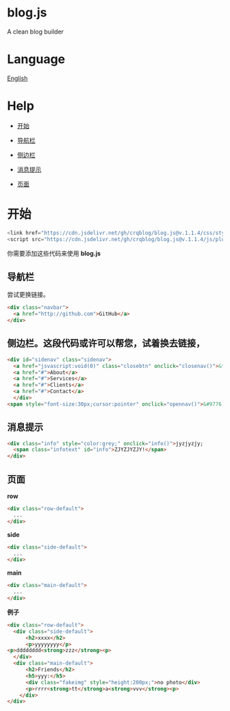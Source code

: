 # blog.js
A clean blog builder
# Language
[English](https://github.com/crqblog/blog.js/)
# Help
* [开始](https://github.com/crqblog/blog.js/tree/main/README.zh.md/#开始)

* [导航栏](https://github.com/crqblog/blog.js/tree/main/README.zh.md/#导航栏)

* [侧边栏](https://github.com/crqblog/blog.js/tree/main/README.zh.md/#侧边栏)

* [消息提示](https://github.com/crqblog/blog.js/tree/main/README.zh.md/#消息提示)

* [页面](https://github.com/crqblog/blog.js/tree/main/README.zh.md/#页面)
# 开始
```javascript
<link href="https://cdn.jsdelivr.net/gh/crqblog/blog.js@v.1.1.4/css/style.css" rel="stylesheet">
<script src="https://cdn.jsdelivr.net/gh/crqblog/blog.js@v.1.1.4/js/plugins.js"></script>
```
你需要添加这些代码来使用 **blog.js**
## 导航栏
尝试更换链接。
```html
<div class="navbar">
  <a href="http://github.com">GitHub</a>
</div>
```
## 侧边栏。这段代码或许可以帮您，试着换去链接，
```html
<div id="sidenav" class="sidenav">
  <a href="jsvascript:void(0)" class="closebtn" onclick="closenav()">&times;</a>
  <a href="#">About</a>
  <a href="#">Services</a>
  <a href="#">Clients</a>
  <a href="#">Contact</a>
  </div>
<span style="font-size:30px;cursor:pointer" onclick="opennav()">&#9776;</span>
```
## 消息提示
```html
<div class="info" style="color:grey;" onclick="info()">jyzjyzjy;
  <span class="infotext" id="info">ZJYZJYZJY!</span>
</div>
```
## 页面
**row**
```html
<div class="row-default">
  ...
</div>
```

**side**
```html
<div class="side-default">
  ...
</div>
```

**main**
```html
<div class="main-default">
  ...
</div>
```

**例子**
```html
<div class="row-default">
  <div class="side-default">
      <h2>xxxx</h2>
      <p>yyyyyyyy</p>
<p>dddddddd<strong>zzz</strong><p>
  </div>
  <div class="main-default">
      <h2>Friends</h2>
      <h5>yyy:</h5>
      <div class="fakeimg" style="height:200px;">no photo</div>
      <p>rrrr<strong>tt</strong>a<strong>vvv</strong><p>
    </div>
</div>
```
